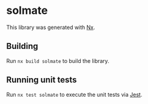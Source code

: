 # solmate

This library was generated with [Nx](https://nx.dev).

## Building

Run `nx build solmate` to build the library.

## Running unit tests

Run `nx test solmate` to execute the unit tests via [Jest](https://jestjs.io).
